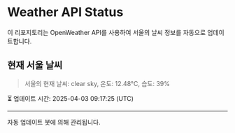 
# Weather API Status

이 리포지토리는 OpenWeather API를 사용하여 서울의 날씨 정보를 자동으로 업데이트합니다.

## 현재 서울 날씨
> 서울의 현재 날씨: clear sky, 온도: 12.48°C, 습도: 39%

⏳ 업데이트 시간: 2025-04-03 09:17:25 (UTC)

---
자동 업데이트 봇에 의해 관리됩니다.
